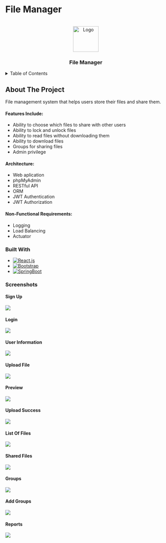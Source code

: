 # File Manager






<!-- PROJECT LOGO -->
<br />
<div align="center">
  <a href="https://github.com/carolha2">
    <img src=https://icons.veryicon.com/png/o/miscellaneous/admin-dashboard-flat-multicolor/file-manager-10.png alt="Logo" width="80" height="80">
  </a>

  <h3 align="center">File Manager</h3>

</div>


<!-- TABLE OF CONTENTS -->
<details>
  <summary>Table of Contents</summary>
  <ol>
    <li>
      <a href="#about-the-project">About The Project</a>
      <ul>
        <li><a href="#features-include">Features Include</a></li>
        <li><a href="#architecture">Architecture</a></li>
        <li><a href="#non-functional-requirements">Non-functional Requirements</a></li>
      </ul>
    </li>
    <li>
      <a href="#built-with">Built With</a>
    </li>
    <li><a href="#screenshots">Screenshots</a></li>
  </ol>
</details>



<!-- ABOUT THE PROJECT -->
## About The Project

File management system that helps users store their files and share them.

#### Features Include:
* Ability to choose which files to share with other users
* Ability to lock and unlock files
* Ability to read files without downloading them
* Ability to download files
* Groups for sharing files
* Admin privilege

#### Architecture:
* Web aplication
* phpMyAdmin
* RESTful API
* ORM
* JWT Authentication
* JWT Authorization

#### Non-Functional Requirements:
* Logging
* Load Balancing
* Actuator






<!-- BUILT WITH -->
### Built With


* [![React.js][React.js]][React-url]
* [![Bootstrap][Bootstrap.com]][Bootstrap-url]
* [![SpringBoot][SpringBoot.js]][SpringBoot-url]
<!-- SCREENSHOTS -->

### Screenshots

#### Sign Up

![](/images/sign%20in.png)

#### Login

![](/images/login.png)

#### User Information

![](/images/profile.png)

#### Upload File

![](/images/upload%20file%20.png)

#### Preview

![](/images/preview.png)

#### Upload Success

![](/images/uploaded.png)

#### List Of Files

![](/images/files.png)

#### Shared Files

![](/images/shared%20files.png)

#### Groups

![](/images/groups.png)

#### Add Groups

![](/images/add%20group.png)

#### Reports

![](/images/reports.png)







<!-- MARKDOWN LINKS & IMAGES -->
<!-- https://www.markdownguide.org/basic-syntax/#reference-style-links -->
[React.js]: https://img.shields.io/badge/React.js-20232A?style=for-the-badge&logo=react&logoColor=61DAFB
[React-url]: https://reactjs.org/
[Bootstrap.com]: https://img.shields.io/badge/Bootstrap-563D7C?style=for-the-badge&logo=bootstrap&logoColor=white
[Bootstrap-url]: https://getbootstrap.com
[SpringBoot-url]: https://spring.io/projects/spring-boot
[SpringBoot.js]:https://img.shields.io/badge/SpringBoot-white?style=for-the-badge&logo=spring&logoColor=green
